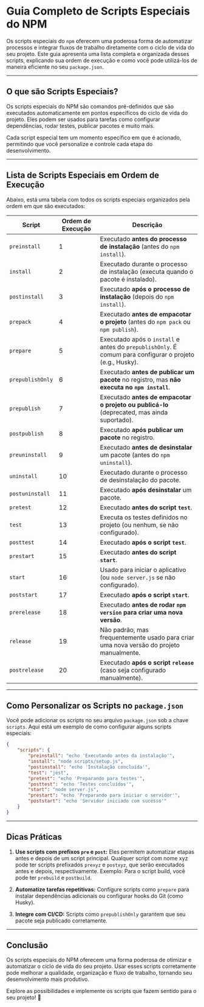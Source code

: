 # Guia Completo de Scripts Especiais do NPM

Os scripts especiais do `npm` oferecem uma poderosa forma de automatizar processos e integrar fluxos de trabalho diretamente com o ciclo de vida do seu projeto. Este guia apresenta uma lista completa e organizada desses scripts, explicando sua ordem de execução e como você pode utilizá-los de maneira eficiente no seu `package.json`.

---

## O que são Scripts Especiais?

Os scripts especiais do NPM são comandos pré-definidos que são executados automaticamente em pontos específicos do ciclo de vida do projeto. Eles podem ser usados para tarefas como configurar dependências, rodar testes, publicar pacotes e muito mais.

Cada script especial tem um momento específico em que é acionado, permitindo que você personalize e controle cada etapa do desenvolvimento.

---

## Lista de Scripts Especiais em Ordem de Execução

Abaixo, está uma tabela com todos os scripts especiais organizados pela ordem em que são executados:

| **Script**       | **Ordem de Execução** | **Descrição**                                                                                            |
| ---------------- | --------------------- | -------------------------------------------------------------------------------------------------------- |
| `preinstall`     | 1                     | Executado **antes do processo de instalação** (antes do `npm install`).                                  |
| `install`        | 2                     | Executado durante o processo de instalação (executa quando o pacote é instalado).                        |
| `postinstall`    | 3                     | Executado **após o processo de instalação** (depois do `npm install`).                                   |
| `prepack`        | 4                     | Executado **antes de empacotar o projeto** (antes do `npm pack` ou `npm publish`).                       |
| `prepare`        | 5                     | Executado após o `install` e antes do `prepublishOnly`. É comum para configurar o projeto (e.g., Husky). |
| `prepublishOnly` | 6                     | Executado **antes de publicar um pacote** no registro, mas **não executa no `npm install`**.             |
| `prepublish`     | 7                     | Executado **antes de empacotar o projeto ou publicá-lo** (deprecated, mas ainda suportado).              |
| `postpublish`    | 8                     | Executado **após publicar um pacote** no registro.                                                       |
| `preuninstall`   | 9                     | Executado **antes de desinstalar** um pacote (antes do `npm uninstall`).                                 |
| `uninstall`      | 10                    | Executado durante o processo de desinstalação do pacote.                                                 |
| `postuninstall`  | 11                    | Executado **após desinstalar** um pacote.                                                                |
| `pretest`        | 12                    | Executado **antes do script `test`**.                                                                    |
| `test`           | 13                    | Executa os testes definidos no projeto (ou nenhum, se não configurado).                                  |
| `posttest`       | 14                    | Executado **após o script `test`**.                                                                      |
| `prestart`       | 15                    | Executado **antes do script `start`**.                                                                   |
| `start`          | 16                    | Usado para iniciar o aplicativo (ou `node server.js` se não configurado).                                |
| `poststart`      | 17                    | Executado **após o script `start`**.                                                                     |
| `prerelease`     | 18                    | Executado **antes de rodar `npm version` para criar uma nova versão**.                                   |
| `release`        | 19                    | Não padrão, mas frequentemente usado para criar uma nova versão do projeto manualmente.                  |
| `postrelease`    | 20                    | Executado **após o script `release`** (caso seja configurado manualmente).                               |

---

## Como Personalizar os Scripts no `package.json`

Você pode adicionar os scripts no seu arquivo `package.json` sob a chave `scripts`. Aqui está um exemplo de como configurar alguns scripts especiais:

```json
{
    "scripts": {
        "preinstall": "echo 'Executando antes da instalação'",
        "install": "node scripts/setup.js",
        "postinstall": "echo 'Instalação concluída'",
        "test": "jest",
        "pretest": "echo 'Preparando para testes'",
        "posttest": "echo 'Testes concluídos'",
        "start": "node server.js",
        "prestart": "echo 'Preparando para iniciar o servidor'",
        "poststart": "echo 'Servidor iniciado com sucesso'"
    }
}
```

---

## Dicas Práticas

1. **Use scripts com prefixos `pre` e `post`:** Eles permitem automatizar etapas antes e depois de um script principal.
   Qualquer script com nome xyz pode ter scripts prefixados `prexyz` e `postxyz`, que serão executados antes e depois, respectivamente. Exemplo: Para o script build, você pode ter `prebuild` e `postbuild`.

2. **Automatize tarefas repetitivas:** Configure scripts como `prepare` para instalar dependências adicionais ou configurar hooks do Git (como Husky).
3. **Integre com CI/CD:** Scripts como `prepublishOnly` garantem que seu pacote seja publicado corretamente.

---

## Conclusão

Os scripts especiais do NPM oferecem uma forma poderosa de otimizar e automatizar o ciclo de vida do seu projeto. Usar esses scripts corretamente pode melhorar a qualidade, organização e fluxo de trabalho, tornando seu desenvolvimento mais produtivo.

Explore as possibilidades e implemente os scripts que fazem sentido para o seu projeto! 🚀
